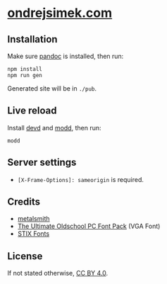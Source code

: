# [ondrejsimek.com]

## Installation

Make sure [pandoc] is installed, then run:

```
npm install
npm run gen
```

Generated site will be in `./pub`.

## Live reload

Install [devd] and [modd], then run:

```
modd
```

## Server settings

- `[X-Frame-Options]: sameorigin` is required.

## Credits

- [metalsmith]
- [The Ultimate Oldschool PC Font Pack] \(VGA Font)
- [STIX Fonts]

## License

If not stated otherwise, [CC BY 4.0].

[ondrejsimek.com]: https://ondrejsimek.com/
[pandoc]: https://pandoc.org/
[devd]: https://github.com/cortesi/devd
[modd]: https://github.com/cortesi/modd
[metalsmith]: https://github.com/segmentio/metalsmith
[The Ultimate Oldschool PC Font Pack]: https://int10h.org/oldschool-pc-fonts/
[STIX Fonts]: https://www.stixfonts.org/
[CC BY 4.0]: https://creativecommons.org/licenses/by/4.0/
[X-Frame-Options]: https://developer.mozilla.org/en-US/docs/Web/HTTP/Headers/X-Frame-Options
